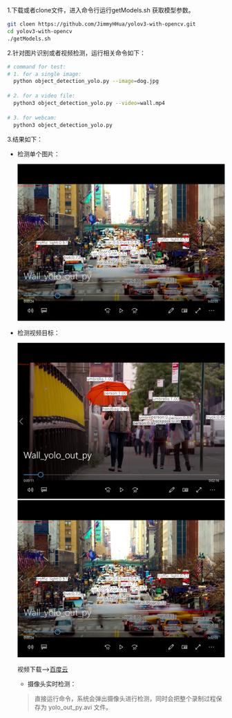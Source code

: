 ﻿1.下载或者clone文件，进入命令行运行getModels.sh 获取模型参数。
```bash
git cloen https://github.com/JimmyHHua/yolov3-with-opencv.git
cd yolov3-with-opencv
./getModels.sh
```
2.针对图片识别或者视频检测，运行相关命令如下：
```bash
# command for test:
# 1. for a single image:
  python object_detection_yolo.py --image=dog.jpg

# 2. for a video file:
  python3 object_detection_yolo.py --video=wall.mp4

# 3. for webcam:
  python3 object_detection_yolo.py
```
3.结果如下：
- 检测单个图片：

  <img src="capture/wall2.png" width=700>

- 检测视频目标：

  <img src="capture/wall1.png" width=700>

  <img src="capture/wall2.png" width=700>


  视频下载-->[百度云](https://pan.baidu.com/s/1o6-AuGAy2RS1I5mYStnTug)

  - 摄像头实时检测：
  >直接运行命令，系统会弹出摄像头进行检测，同时会把整个录制过程保存为 yolo_out_py.avi 文件。
